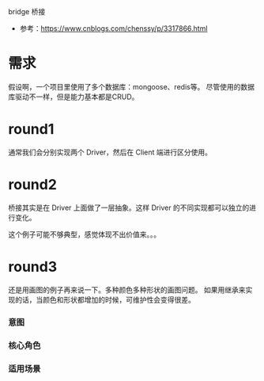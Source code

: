 bridge 桥接

- 参考：https://www.cnblogs.com/chenssy/p/3317866.html

# 需求
假设啊，一个项目里使用了多个数据库：mongoose、redis等。
尽管使用的数据库驱动不一样，但是能力基本都是CRUD。

# round1
通常我们会分别实现两个 Driver，然后在 Client 端进行区分使用。

# round2
桥接其实是在 Driver 上面做了一层抽象。这样 Driver 的不同实现都可以独立的进行变化。

这个例子可能不够典型，感觉体现不出价值来。。。

# round3
还是用画图的例子再来说一下。多种颜色多种形状的画图问题。
如果用继承来实现的话，当颜色和形状都增加的时候，可维护性会变得很差。

### 意图
### 核心角色
### 适用场景
